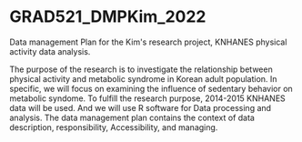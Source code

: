 # GRAD521_DMPKim_2022

Data management Plan for the Kim's research project, KNHANES physical activity data analysis.

The purpose of the research is to investigate the relationship between physical activity and metabolic syndrome in Korean adult population. In specific, we will focus on examining the influence of sedentary behavior on metabolic syndome. To fulfill the research purpose, 2014-2015 KNHANES data will be used. And we will use R software for Data processing and analysis. The data management plan contains the context of data description, responsibility, Accessibility, and managing.
